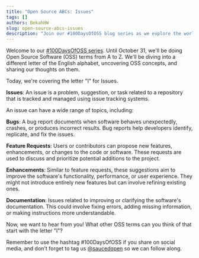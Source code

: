 ```yaml
---
title: "Open Source ABCs: Issues"
tags: []
authors: BekahHW
slug: open-source-abcs-issues
description: "Join our #100DaysOfOSS blog series as we explore the world of Open Source Software (OSS) from A to Z! Every week, we'll discuss two new letters of the English alphabet. Share your thoughts, ideas, and favorite OSS projects for each letter. Let's celebrate the power of open source together! "
---
```


Welcome to our [#100DaysOfOSS series](https://dev.to/opensauced/100daysofoss-growing-skills-and-real-world-experience-3o5k). Until October 31, we'll be doing  Open Source Software (OSS) terms from A to Z. We'll be diving into a different letter of the English alphabet, uncovering OSS concepts, and sharing our thoughts on them.

Today, we're covering the letter "I" for Issues. 

**Issues**: An issue is a problem, suggestion, or task related to a repository that is tracked and managed using issue tracking systems.

An issue can have a wide range of topics, including:

**Bugs**: A bug report documents when software behaves unexpectedly, crashes, or produces incorrect results. Bug reports help developers identify, replicate, and fix the issues.

**Feature Requests**: Users or contributors can propose new features, enhancements, or changes to the code or software. These requests are used to discuss and prioritize potential additions to the project.

**Enhancements**: Similar to feature requests, these suggestions aim to improve the software's functionality, performance, or user experience. They might not introduce entirely new features but can involve refining existing ones.

**Documentation**: Issues related to improving or clarifying the software's documentation. This could involve fixing errors, adding missing information, or making instructions more understandable.

Now, we want to hear from you! What other OSS terms can you think of that start with the letter "I"? 

Remember to use the hashtag #100DaysOfOSS if you share on social media, and don't forget to tag us [@saucedopen](https://twitter.com/saucedopen) so we can follow along.